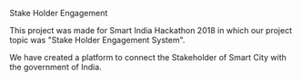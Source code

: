 Stake Holder Engagement

This project was made for Smart India Hackathon 2018 in which our project topic was
"Stake Holder Engagement System".

We have created a platform to connect the Stakeholder of Smart City with the government of India. 
 

